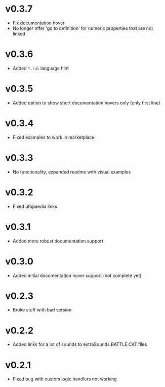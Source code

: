 # v0.3.7
- Fix documentation hover
- No longer offer 'go to definition' for numeric properties that are not linked

# v0.3.6
- Added `*.rul` language hint

# v0.3.5
- Added option to show short documentation hovers only (only first line)

# v0.3.4
- Fixed examples to work in marketplace

# v0.3.3
- No functionality, expanded readme with visual examples

# v0.3.2
- Fixed ufopaedia links

# v0.3.1
- Added more robust documentation support

# v0.3.0
- Added initial documentation hover support (not complete yet)

# v0.2.3
- Broke stuff with bad version

# v0.2.2
- Added links for a lot of sounds to extraSounds.BATTLE.CAT.files

# v0.2.1
- Fixed bug with custom logic handlers not working